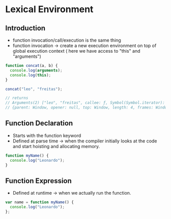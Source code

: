 # Lexical Environment

## Introduction

- function invocation/call/execution is the same thing
- function invocation → create a new execution environment on top of global execution context ( here we have access to "this" and "arguments")

```jsx
function concat(a, b) {
  console.log(arguments);
  console.log(this);
}

concat("leo", "freitas");

// returns
// Arguments(2) ["leo", "freitas", callee: ƒ, Symbol(Symbol.iterator): ƒ]
// {parent: Window, opener: null, top: Window, length: 4, frames: Window, …}
```

## Function Declaration

- Starts with the function keyword
- Defined at parse time → when the compiler initially looks at the code and start hoisting and allocating memory.

```jsx
function myName() {
  console.log("Leonardo");
}
```

## Function Expression

- Defined at runtime → when we actually run the function.

```jsx
var name = function myName() {
  console.log("Leonardo");
};
```
